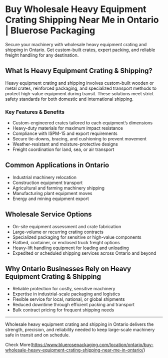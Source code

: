# Buy Wholesale Heavy Equipment Crating Shipping Near Me in Ontario | Bluerose Packaging

Secure your machinery with wholesale heavy equipment crating and shipping in Ontario. Get custom-built crates, expert packing, and reliable freight handling for any destination.

## What Is Heavy Equipment Crating & Shipping?

Heavy equipment crating and shipping involves custom-built wooden or metal crates, reinforced packaging, and specialized transport methods to protect high-value equipment during transit. These solutions meet strict safety standards for both domestic and international shipping.

### Key Features & Benefits

- Custom-engineered crates tailored to each equipment’s dimensions  
- Heavy-duty materials for maximum impact resistance  
- Compliance with ISPM-15 and export requirements  
- Secure tie-downs, bracing, and cushioning to prevent movement  
- Weather-resistant and moisture-protective designs  
- Freight coordination for land, sea, or air transport  

## Common Applications in Ontario

- Industrial machinery relocation  
- Construction equipment transport  
- Agricultural and farming machinery shipping  
- Manufacturing plant equipment moves  
- Energy and mining equipment export  

## Wholesale Service Options

- On-site equipment assessment and crate fabrication  
- Large-volume or recurring crating contracts  
- Specialized packaging for sensitive or high-value components  
- Flatbed, container, or enclosed truck freight options  
- Heavy-lift handling equipment for loading and unloading  
- Expedited or scheduled shipping services across Ontario and beyond  

## Why Ontario Businesses Rely on Heavy Equipment Crating & Shipping

- Reliable protection for costly, sensitive machinery  
- Expertise in industrial-scale packaging and logistics  
- Flexible service for local, national, or global shipments  
- Reduced downtime through efficient packing and transport  
- Bulk contract pricing for frequent shipping needs  

---

Wholesale heavy equipment crating and shipping in Ontario delivers the strength, precision, and reliability needed to keep large-scale machinery safe in transit and on schedule.

Check More(https://www.bluerosepackaging.com/location/ontario/buy-wholesale-heavy-equipment-crating-shipping-near-me-in-ontario/)
